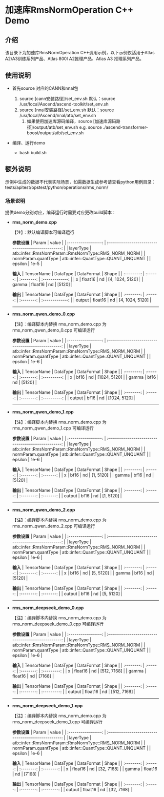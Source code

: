 # 加速库RmsNormOperation C++ Demo
## 介绍
该目录下为加速库RmsNormOperation C++调用示例，以下示例仅适用于Atlas A2/A3训练系列产品、Atlas 800I A2推理产品、Atlas A3 推理系列产品。

## 使用说明
- 首先source 对应的CANN和nnal包
    1. source [cann安装路径]/set_env.sh
        默认：source /usr/local/Ascend/ascend-toolkit/set_env.sh
    2. source [nnal安装路径]/set_env.sh
        默认：source /usr/local/Ascend/nnal/atb/set_env.sh
        1. 如果使用加速库源码编译，source [加速库源码路径]/output/atb/set_env.sh
        e.g. source ./ascend-transformer-boost/output/atb/set_env.sh

- 编译、运行demo
    - bash build.sh

## 额外说明
示例中生成的数据不代表实际场景，如需数据生成参考请查看python用例目录：
tests/apitest/opstest/python/operations/rms_norm/

### 场景说明
提供demo分别对应，编译运行时需要对应更改build脚本：
- **rms_norm_demo.cpp**

    【注】：默认编译脚本可编译运行

    **参数设置**
    |        Param        |                        value                         |
    | :-----------------: | :--------------------------------------------------: |
    |      layerType      | atb::infer::RmsNormParam::RmsNormType::RMS_NORM_NORM |
    | normParam.quantType |         atb::infer::QuantType::QUANT_UNQUANT         |
    |       epsilon       |                         1e-5                         |

    **输入**
    | TensorName | DataType | DataFormat |      Shape      |
    | :--------: | :------: | :--------: | :-------------: |
    |     x      | float16  |     nd     | [4, 1024, 5120] |
    |   gamma    | float16  |     nd     |     [5120]      |

    **输出**
    | TensorName | DataType | DataFormat |      Shape      |
    | :--------: | :------: | :--------: | :-------------: |
    |   output   | float16  |     nd     | [4, 1024, 5120] |

    ---

- **rms_norm_qwen_demo_0.cpp**

    【注】：编译脚本内替换 rms_norm_demo.cpp 为 rms_norm_qwen_demo_0.cpp 可编译运行

    **参数设置**
    |        Param        |                        value                         |
    | :-----------------: | :--------------------------------------------------: |
    |      layerType      | atb::infer::RmsNormParam::RmsNormType::RMS_NORM_NORM |
    | normParam.quantType |         atb::infer::QuantType::QUANT_UNQUANT         |
    |       epsilon       |                         1e-6                         |

    **输入**
    | TensorName | DataType | DataFormat |    Shape     |
    | :--------: | :------: | :--------: | :----------: |
    |     x      |   bf16   |     nd     | [1024, 5120] |
    |   gamma    |   bf16   |     nd     |    [5120]    |

    **输出**
    | TensorName | DataType | DataFormat |    Shape     |
    | :--------: | :------: | :--------: | :----------: |
    |   output   |   bf16   |     nd     | [1024, 5120] |

    ---

- **rms_norm_qwen_demo_1.cpp**

    【注】：编译脚本内替换 rms_norm_demo.cpp 为 rms_norm_qwen_demo_1.cpp 可编译运行

    **参数设置**
    |        Param        |                        value                         |
    | :-----------------: | :--------------------------------------------------: |
    |      layerType      | atb::infer::RmsNormParam::RmsNormType::RMS_NORM_NORM |
    | normParam.quantType |         atb::infer::QuantType::QUANT_UNQUANT         |
    |       epsilon       |                         1e-6                         |

    **输入**
    | TensorName | DataType | DataFormat |   Shape   |
    | :--------: | :------: | :--------: | :-------: |
    |     x      |   bf16   |     nd     | [1, 5120] |
    |   gamma    |   bf16   |     nd     |  [5120]   |

    **输出**
    | TensorName | DataType | DataFormat |   Shape   |
    | :--------: | :------: | :--------: | :-------: |
    |   output   |   bf16   |     nd     | [1, 5120] |

    ---

- **rms_norm_qwen_demo_2.cpp**

    【注】：编译脚本内替换 rms_norm_demo.cpp 为 rms_norm_qwen_demo_2.cpp 可编译运行

    **参数设置**
    |        Param        |                        value                         |
    | :-----------------: | :--------------------------------------------------: |
    |      layerType      | atb::infer::RmsNormParam::RmsNormType::RMS_NORM_NORM |
    | normParam.quantType |         atb::infer::QuantType::QUANT_UNQUANT         |
    |       epsilon       |                         1e-6                         |

    **输入**
    | TensorName | DataType | DataFormat |   Shape   |
    | :--------: | :------: | :--------: | :-------: |
    |     x      |   bf16   |     nd     | [5, 5120] |
    |   gamma    |   bf16   |     nd     |  [5120]   |

    **输出**
    | TensorName | DataType | DataFormat |   Shape   |
    | :--------: | :------: | :--------: | :-------: |
    |   output   |   bf16   |     nd     | [5, 5120] |

    ---

- **rms_norm_deepseek_demo_0.cpp**

    【注】：编译脚本内替换 rms_norm_demo.cpp 为 rms_norm_deepseek_demo_0.cpp 可编译运行

    **参数设置**
    |        Param        |                        value                         |
    | :-----------------: | :--------------------------------------------------: |
    |      layerType      | atb::infer::RmsNormParam::RmsNormType::RMS_NORM_NORM |
    | normParam.quantType |         atb::infer::QuantType::QUANT_UNQUANT         |
    |       epsilon       |                         1e-6                         |

    **输入**
    | TensorName | DataType | DataFormat |    Shape    |
    | :--------: | :------: | :--------: | :---------: |
    |     x      | float16  |     nd     | [512, 7168] |
    |   gamma    | float16  |     nd     |   [7168]    |

    **输出**
    | TensorName | DataType | DataFormat |    Shape    |
    | :--------: | :------: | :--------: | :---------: |
    |   output   | float16  |     nd     | [512, 7168] |

    ---

- **rms_norm_deepseek_demo_1.cpp**

    【注】：编译脚本内替换 rms_norm_demo.cpp 为 rms_norm_deepseek_demo_1.cpp 可编译运行

    **参数设置**
    |        Param        |                        value                         |
    | :-----------------: | :--------------------------------------------------: |
    |      layerType      | atb::infer::RmsNormParam::RmsNormType::RMS_NORM_NORM |
    | normParam.quantType |         atb::infer::QuantType::QUANT_UNQUANT         |
    |       epsilon       |                         1e-6                         |

    **输入**
    | TensorName | DataType | DataFormat |   Shape    |
    | :--------: | :------: | :--------: | :--------: |
    |     x      | float16  |     nd     | [32, 7168] |
    |   gamma    | float16  |     nd     |   [7168]   |

    **输出**
    | TensorName | DataType | DataFormat |   Shape    |
    | :--------: | :------: | :--------: | :--------: |
    |   output   | float16  |     nd     | [32, 7168] |